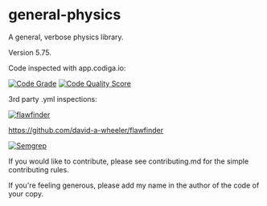 # general-physics
A general, verbose physics library.

Version 5.75.

Code inspected with app.codiga.io:

[![Code Grade](<https://api.codiga.io/project/29293/status/svg>)](<https://frontend.code-inspector.com/project/29293/dashboard>)
[![Code Quality Score](<https://api.codiga.io/project/29293/score/svg>)](<https://frontend.code-inspector.com/project/29293/dashboard>)

3rd party .yml inspections:

[![flawfinder](https://github.com/Vodkacannon/general-physics/actions/workflows/flawfinder.yml/badge.svg?branch=main)](https://github.com/Vodkacannon/general-physics/actions/workflows/flawfinder.yml)

https://github.com/david-a-wheeler/flawfinder

[![Semgrep](https://github.com/Vodkacannon/general-physics/actions/workflows/semgrep.yml/badge.svg?branch=main)](https://github.com/Vodkacannon/general-physics/actions/workflows/semgrep.yml)

If you would like to contribute, please see contributing.md for the simple contributing rules.

If you're feeling generous, please add my name in the author of the code of your copy.
